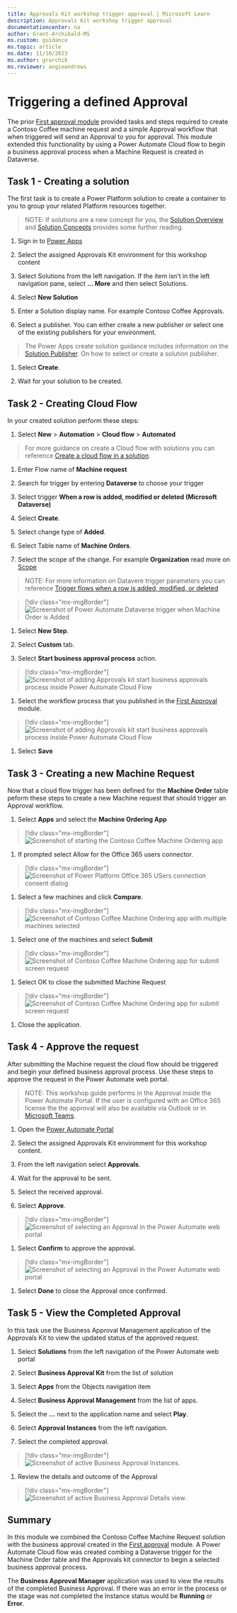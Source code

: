 ```yaml
---
title: Approvals Kit workshop trigger approval | Microsoft Learn
description: Approvals Kit workshop trigger approval
documentationcenter: na
author: Grant-Archibald-MS
ms.custom: guidance
ms.topic: article
ms.date: 11/10/2023
ms.author: grarchib
ms.reviewer: angieandrews
---
```


# Triggering a defined Approval

The prior [First approval module](./first-approval.md) provided tasks and steps required to create a Contoso Coffee machine request and a simple Approval workflow that when triggered will send an Approval to you for approval. This module extended this functionality by using a Power Automate Cloud flow to begin a business approval process when a Machine Request is created in Dataverse.

## Task 1 - Creating a solution

The first task is to create a Power Platform solution to create a container to you to group your related Platform resources together.

> NOTE: If solutions are a new concept for you, the [Solution Overview](/power-apps/maker/data-platform/solutions-overview) and [Solution Concepts](/power-platform/alm/solution-concepts-alm) provides some further reading.

1. Sign in to [Power Apps](https://make.powerapps.com)

1. Select the assigned Approvals Kit environment for this workshop content

1. Select Solutions from the left navigation. If the item isn’t in the left navigation pane, select **… More** and then select Solutions.

1. Select **New Solution**

1. Enter a Solution display name. For example Contoso Coffee Approvals.

1. Select a publisher. You can either create a new publisher or select one of the existing publishers for your environment.

> The Power Apps create solution guidance includes information on the [Solution Publisher](/power-apps/maker/data-platform/create-solution#solution-publisher). On how to select or create a solution publisher.

1. Select **Create**.

1. Wait for your solution to be created.

## Task 2 - Creating Cloud Flow

In your created solution perform these steps:

1. Select **New** > **Automation** > **Cloud flow** > **Automated**

> For more guidance on create a Cloud flow with solutions you can reference [Create a cloud flow in a solution](/create-flow-solution).

1. Enter Flow name of **Machine request**

1. Search for trigger by entering **Dataverse** to choose your trigger

1. Select trigger **When a row is added, modified or deleted (Microsoft Dataverse)**

1. Select **Create**.

1. Select change type of **Added**.

1. Select Table name of **Machine Orders**.

1. Select the scope of the change. For example **Organization** read more on [Scope](/dataverse/create-update-delete-trigger#scope)

> NOTE: For more information on Datavere trigger parameters you can reference [Trigger flows when a row is added, modified, or deleted](/dataverse/create-update-delete-trigger)

  > [!div class="mx-imgBorder"]
  ![Screenshot of Power Automate Dataverse trigger when Machine Order is Added](./media/power-automate-cloud-flow-dataverse-trigger.png)

1. Select **New Step**.

1. Select **Custom** tab.

1. Select **Start business approval process** action.

  > [!div class="mx-imgBorder"]
  ![Screenshot of adding Approvals kit start business approvals process inside Power Automate Cloud Flow](./media/power-automate-approvals-kit-custom-connector.png)

1. Select the workflow process that you published in the [First Approval](./first-approval.md) module.

  > [!div class="mx-imgBorder"]
  ![Screenshot of adding Approvals kit start business approvals process inside Power Automate Cloud Flow](./media/power-automate-approvals-kit-connector-select-workflow.png)

1. Select **Save**

## Task 3 - Creating a new Machine Request

Now that a cloud flow trigger has been defined for the **Machine Order** table peform these steps to create a new Machine request that should trigger an Approval workflow.

1. Select **Apps** and select the **Machine Ordering App**

  > [!div class="mx-imgBorder"]
  ![Screenshot of starting the Contoso Coffee Machine Ordering app](./media/machine-ordering-app-play.png)

1. If prompted select Allow for the Office 365 users connector.

  > [!div class="mx-imgBorder"]
  ![Screenshot of Power Platform Office 365 USers connection consent dialog](./media/office-365-users-connection-allow.png)

1. Select a few machines and click **Compare**.

  > [!div class="mx-imgBorder"]
 ![Screenshot of Contoso Coffee Machine Ordering app with multiple machines selected](./media/contoso-coffee-select-machines.png)

1. Select one of the machines and select **Submit**

  > [!div class="mx-imgBorder"]
 ![Screenshot of Contoso Coffee Machine Ordering app for submit screen request](./media/contoso-coffee-submit-request.png)

1. Select OK to close the submitted Machine Request

  > [!div class="mx-imgBorder"]
  ![Screenshot of Contoso Coffee Machine Ordering app for submit screen request](./media/contoso-coffee-submitted-request.png)

1. Close the application.

## Task 4 - Approve the request

After submitting the Machine request the cloud flow should be triggered and begin your defined business approval process. Use these steps to approve the request in the Power Automate web portal.

> NOTE: This workshop guide performs in the Approval inside the Power Automate Portal. If the user is configured with an Office 365 license the the approval will also be available via Outlook or in [Microsoft Teams](/teams/native-approvals-in-teams).

1. Open the [Power Automate Portal](https://make.powerautomate.com)

1. Select the assigned Approvals Kit environment for this workshop content.

1. From the left navigation select **Approvals**.

1. Wait for the approval to be sent.

1. Select the received approval.

1. Select **Approve**.

  > [!div class="mx-imgBorder"]
 ![Screenshot of selecting an Approval in the Power Automate web portal](./media/power-automate-approvals-select.png)

1. Select **Confirm** to approve the approval.

  > [!div class="mx-imgBorder"]
  ![Screenshot of selecting an Approval in the Power Automate web portal](./media/power-automate-approvals-approve-confirm.png)

1. Select **Done** to close the Approval once confirmed.

## Task 5 - View the Completed Approval

In this task use the Business Approval Management application of the Approvals Kit to view the updated status of the approved request.

1. Select **Solutions** from the left navigation of the Power Automate web portal

1. Select **Business Approval Kit** from the list of solution

1. Select **Apps** from the Objects navigation item

1. Select **Business Approval Management** from the list of apps.

1. Select the **...** next to the application name and select **Play**.
  
1. Select **Approval Instances** from the left navigation.

1. Select the completed approval.

  > [!div class="mx-imgBorder"]
  ![Screenshot of active Business Approval Instances](./media/business-approval-management-approval-instances.png).

1. Review the details and outcome of the Approval

  > [!div class="mx-imgBorder"]
  ![Screenshot of active Business Approval Details view](./media/business-approval-management-approval-instance-info.png).

## Summary

In this module we combined the Contoso Coffee Machine Request solution with the business approval created in the [First approval](./first-approval.md) module. A Power Automate Cloud flow was created combing a Dataverse trigger for the Machine Order table and the Approvals kit connector to begin a selected business approval process.

The **Business Approval Manager** application was used to view the results of the completed Business Approval. If there was an error in the process or the stage was not completed the Instance status would be **Running** or **Error**.
